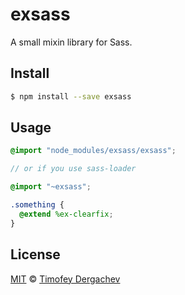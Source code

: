 # exsass

A small mixin library for Sass.

## Install

```bash
$ npm install --save exsass
```

## Usage

```scss
@import "node_modules/exsass/exsass";

// or if you use sass-loader

@import "~exsass";

.something {
  @extend %ex-clearfix;
}
```

## License

[MIT](LICENSE.md) © [Timofey Dergachev](http://exeto.me/)
